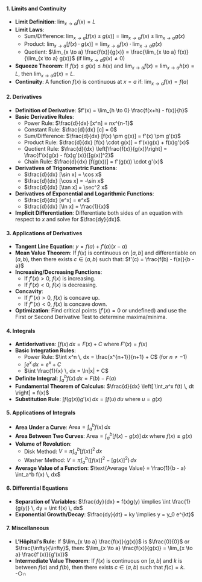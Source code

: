 #### 1. Limits and Continuity
- **Limit Definition**: $\lim_{x \to a} f(x) = L$
- **Limit Laws**:
  - Sum/Difference: $\lim_{x \to a} [f(x) \pm g(x)] = \lim_{x \to a} f(x) \pm \lim_{x \to a} g(x)$
  - Product: $\lim_{x \to a} [f(x) \cdot g(x)] = \lim_{x \to a} f(x) \cdot \lim_{x \to a} g(x)$
  - Quotient: $\lim_{x \to a} \frac{f(x)}{g(x)} = \frac{\lim_{x \to a} f(x)}{\lim_{x \to a} g(x)}$ (if $\lim_{x \to a} g(x) \neq 0$)
- **Squeeze Theorem**: If $f(x) \leq g(x) \leq h(x)$ and $\lim_{x \to a} f(x) = \lim_{x \to a} h(x) = L$, then $\lim_{x \to a} g(x) = L$.
- **Continuity**: A function $f(x)$ is continuous at $x = a$ if: $\lim_{x \to a} f(x) = f(a)$
#### 2. Derivatives
- **Definition of Derivative**: $f'(x) = \lim_{h \to 0} \frac{f(x+h) - f(x)}{h}$
- **Basic Derivative Rules**:
  - Power Rule: $\frac{d}{dx} [x^n] = nx^{n-1}$
  - Constant Rule: $\frac{d}{dx} [c] = 0$
  - Sum/Difference: $\frac{d}{dx} [f(x) \pm g(x)] = f'(x) \pm g'(x)$
  - Product Rule: $\frac{d}{dx} [f(x) \cdot g(x)] = f'(x)g(x) + f(x)g'(x)$
  - Quotient Rule: $\frac{d}{dx} \left[\frac{f(x)}{g(x)}\right] = \frac{f'(x)g(x) - f(x)g'(x)}{[g(x)]^2}$
  - Chain Rule: $\frac{d}{dx} [f(g(x))] = f'(g(x)) \cdot g'(x)$
- **Derivatives of Trigonometric Functions**:
  - $\frac{d}{dx} [\sin x] = \cos x$
  - $\frac{d}{dx} [\cos x] = -\sin x$
  - $\frac{d}{dx} [\tan x] = \sec^2 x$
- **Derivatives of Exponential and Logarithmic Functions**:
  - $\frac{d}{dx} [e^x] = e^x$
  - $\frac{d}{dx} [\ln x] = \frac{1}{x}$
- **Implicit Differentiation**: Differentiate both sides of an equation with respect to $x$ and solve for $\frac{dy}{dx}$.
#### 3. Applications of Derivatives
- **Tangent Line Equation**: $y = f(a) + f'(a)(x - a)$
- **Mean Value Theorem**: If $f(x)$ is continuous on $[a, b]$ and differentiable on $(a, b)$, then there exists $c \in (a, b)$ such that: $f'(c) = \frac{f(b) - f(a)}{b - a}$
- **Increasing/Decreasing Functions**:
  - If $f'(x) > 0$, $f(x)$ is increasing.
  - If $f'(x) < 0$, $f(x)$ is decreasing.
- **Concavity**:
  - If $f''(x) > 0$, $f(x)$ is concave up.
  - If $f''(x) < 0$, $f(x)$ is concave down.
- **Optimization**: Find critical points ($f'(x) = 0$ or undefined) and use the First or Second Derivative Test to determine maxima/minima.
#### 4. Integrals
- **Antiderivatives**:  $\int f(x) \, dx = F(x) + C$ where $F'(x) = f(x)$
- **Basic Integration Rules**:
  - Power Rule: $\int x^n \, dx = \frac{x^{n+1}}{n+1} + C$ (for $n \neq -1$)
  - $\int e^x \, dx = e^x + C$
  - $\int \frac{1}{x} \, dx = \ln|x| + C$
- **Definite Integral**: $\int_a^b f(x) \, dx = F(b) - F(a)$
- **Fundamental Theorem of Calculus**: $\frac{d}{dx} \left[ \int_a^x f(t) \, dt \right] = f(x)$
- **Substitution Rule**: $\int f(g(x))g'(x) \, dx = \int f(u) \, du$ where $u = g(x)$
#### 5. Applications of Integrals
- **Area Under a Curve**: $\text{Area} = \int_a^b f(x) \, dx$
- **Area Between Two Curves**:  $\text{Area} = \int_a^b [f(x) - g(x)] \, dx$ where $f(x) \geq g(x)$
- **Volume of Revolution**:
  - Disk Method: $V = \pi \int_a^b [f(x)]^2 \, dx$
  - Washer Method: $V = \pi \int_a^b \left( [f(x)]^2 - [g(x)]^2 \right) \, dx$
- **Average Value of a Function**: $\text{Average Value} = \frac{1}{b - a} \int_a^b f(x) \, dx$
#### 6. Differential Equations
- **Separation of Variables**: $\frac{dy}{dx} = f(x)g(y) \implies \int \frac{1}{g(y)} \, dy = \int f(x) \, dx$
- **Exponential Growth/Decay**: $\frac{dy}{dt} = ky \implies y = y_0 e^{kt}$
#### 7. Miscellaneous
- **L’Hôpital’s Rule**:
  If $\lim_{x \to a} \frac{f(x)}{g(x)}$ is $\frac{0}{0}$ or $\frac{\infty}{\infty}$, then:
  $\lim_{x \to a} \frac{f(x)}{g(x)} = \lim_{x \to a} \frac{f'(x)}{g'(x)}$
- **Intermediate Value Theorem**: If $f(x)$ is continuous on $[a, b]$ and $k$ is between $f(a)$ and $f(b)$, then there exists $c \in (a, b)$ such that $f(c) = k$.
-$\bigcirc \cap$
